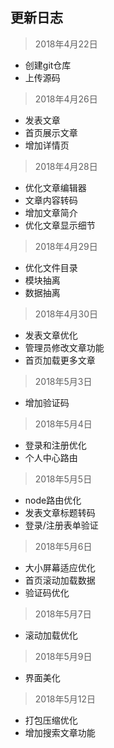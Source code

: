 ## 更新日志

> 2018年4月22日
- 创建git仓库
- 上传源码

> 2018年4月26日
- 发表文章
- 首页展示文章
- 增加详情页

> 2018年4月28日
- 优化文章编辑器
- 文章内容转码
- 增加文章简介
- 优化文章显示细节

> 2018年4月29日
- 优化文件目录
- 模块抽离
- 数据抽离

> 2018年4月30日
- 发表文章优化
- 管理员修改文章功能
- 首页加载更多文章

> 2018年5月3日
- 增加验证码

> 2018年5月4日
- 登录和注册优化
- 个人中心路由

> 2018年5月5日
- node路由优化
- 发表文章标题转码
- 登录/注册表单验证

> 2018年5月6日
- 大小屏幕适应优化
- 首页滚动加载数据
- 验证码优化

> 2018年5月7日
- 滚动加载优化

> 2018年5月9日
- 界面美化

> 2018年5月12日
- 打包压缩优化
- 增加搜索文章功能
